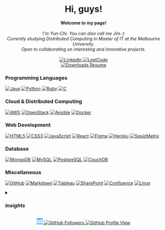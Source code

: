 <h1 align="center">Hi, guys!</h1>

<p align="center">
    <b>Welcome to my page!</b><br><br>
    <i>
        I'm Yun-Chi. You can also call me Jim :)<br>
        Currently studying Distributed Computing in Master of IT at the Melbourne University.<br>
        Open to collaborating on interesting and innovative projects.<br>
    </i><br>
    <a href="https://www.linkedin.com/in/jim-hsiao/">
      <img src="https://img.shields.io/badge/LinkedIn-blue?style=flat-square&logo=linkedin" alt="LinkedIn">
    </a>
    <a href="https://leetcode.com/is0xjh25">
      <img src="https://img.shields.io/badge/LeetCode-blue?style=flat-square&logo=LeetCode" alt="LeetCode">
    </a><br>
    <a href="https://github.com/is0xjh25/is0xjh25.github.io/blob/master/Yun-Chi%20Hsiao%20Resume.pdf" target="_blank" download="Jim%20Hsiao's%20Resume.pdf">
      <img src="https://img.shields.io/badge/downloads-Resume-blue" alt="Downloads Resume">
    </a>
</p>

### Programming Languages
[![Java](https://img.shields.io/badge/java-black?style=for-the-badge&logo=openjdk)](https://is0xjh25.github.io)
[![Python](https://img.shields.io/badge/python-black?style=for-the-badge&logo=python)](https://is0xjh25.github.io)
[![Ruby](https://img.shields.io/badge/ruby-black?style=for-the-badge&logo=ruby)](https://is0xjh25.github.io)
[![C](https://img.shields.io/badge/language%20c-black?style=for-the-badge&logo=c)](https://is0xjh25.github.io)

### Cloud & Distributed Computing
[![AWS](https://img.shields.io/badge/aws-black?style=for-the-badge&logo=amazon)](https://is0xjh25.github.io)
[![OpenStack](https://img.shields.io/badge/openstack-black?style=for-the-badge&logo=openstack)](https://is0xjh25.github.io)
[![Ansible](https://img.shields.io/badge/ansible-black?style=for-the-badge&logo=ansible)](https://is0xjh25.github.io)
[![Docker](https://img.shields.io/badge/docker-black?style=for-the-badge&logo=docker)](https://is0xjh25.github.io)

### Web Development
[![HTML5](https://img.shields.io/badge/html5-black?style=for-the-badge&logo=html5)](https://is0xjh25.github.io)
[![CSS3](https://img.shields.io/badge/css3-black?style=for-the-badge&logo=css3)](https://is0xjh25.github.io)
[![JavaScript](https://img.shields.io/badge/javascript-black?style=for-the-badge&logo=javascript)](https://is0xjh25.github.io)
[![React](https://img.shields.io/badge/react-black?style=for-the-badge&logo=react)](https://is0xjh25.github.io)
[![Figma](https://img.shields.io/badge/figma-black?style=for-the-badge&logo=figma)](https://is0xjh25.github.io)
[![Heroku](https://img.shields.io/badge/heroku-black?style=for-the-badge&logo=heroku)](https://is0xjh25.github.io)
[![SquizMatrix](https://img.shields.io/badge/squizmatrix-black?style=for-the-badge&logo=squiz-matrix)](https://is0xjh25.github.io)

### Database
[![MongoDB](https://img.shields.io/badge/mongodb-black?style=for-the-badge&logo=mongodb)](https://is0xjh25.github.io)
[![MySQL](https://img.shields.io/badge/mysql-black?style=for-the-badge&logo=mysql)](https://is0xjh25.github.io)
[![PostgreSQL](https://img.shields.io/badge/postgresql-black?style=for-the-badge&logo=postgresql)](https://is0xjh25.github.io)
[![CouchDB](https://img.shields.io/badge/couchdb-black?style=for-the-badge&logo=couch-db)](https://is0xjh25.github.io)

### Miscellaneous
[![GitHub](https://img.shields.io/badge/github-black?style=for-the-badge&logo=github)](https://is0xjh25.github.io)
[![Markdown](https://img.shields.io/badge/markdown-black?style=for-the-badge&logo=markdown)](https://is0xjh25.github.io)
[![Tableau](https://img.shields.io/badge/Tableau-black?style=for-the-badge&logo=Tableau)](https://is0xjh25.github.io)
[![SharePoint](https://img.shields.io/badge/sharepoint-black?style=for-the-badge&logo=microsoft)](https://is0xjh25.github.io)
[![Confluence](https://img.shields.io/badge/confluence-black?style=for-the-badge&logo=confluence)](https://is0xjh25.github.io)
[![Linux](https://img.shields.io/badge/linux-black?style=for-the-badge&logo=linux)](https://is0xjh25.github.io)

<details><summary><h3><i>Insights</i></h3></summary>
<p align="center">
  <img src="http://github-profile-summary-cards.vercel.app/api/cards/profile-details?username=is0xjh25&theme=transparent" />
  <img src="https://github-readme-streak-stats.herokuapp.com/?user=is0xjh25&hide_border=true&card_width=338&theme=transparent" />
  <img src="http://github-profile-summary-cards.vercel.app/api/cards/stats?username=is0xjh25&theme=transparent" />
  <img src="https://github-readme-stats.vercel.app/api/top-langs/?username=is0xjh25&langs_count=5&exclude_repo=&hide=jupyter%20notebook,vim%20script,cmake,makefile,batchfile,emacs%20lisp,css,html&layout=default&card_width=699&hide_border=true&theme=transparent" />
</p>
</details>
<p align="center">
  <a href="https://is0xjh25.github.io">
    <img src="https://github.com/is0xjh25/is0xjh25.github.io/blob/master/favicon_io/android-chrome-512x512.png" alt="Favicon" width="20">
  </a>
  <a href="https://github.com/is0xjh25">
    <img src="https://img.shields.io/github/followers/is0xjh25?label=Followers" alt="GitHub Followers"/>
  </a>
  <a href="https://github.com/is0xjh25">
    <img src="https://komarev.com/ghpvc/?username=is0xjh25&logo=Github&color=blue&style=flat" alt="GitHub Profile View"/>
  </a>
</p>
